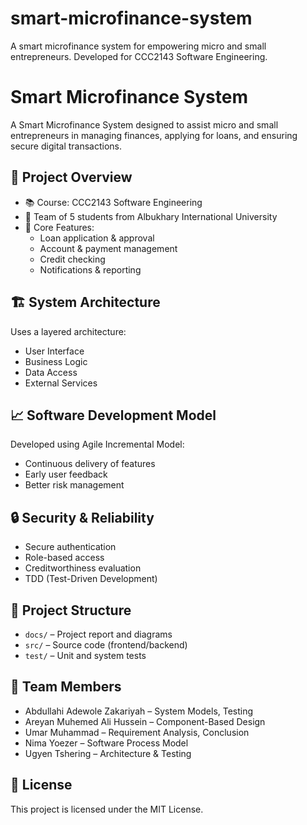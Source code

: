 # smart-microfinance-system
A smart microfinance system for empowering micro and small entrepreneurs. Developed for CCC2143 Software Engineering.
# Smart Microfinance System

A Smart Microfinance System designed to assist micro and small entrepreneurs in managing finances, applying for loans, and ensuring secure digital transactions.

## 📌 Project Overview

- 📚 Course: CCC2143 Software Engineering
- 🧠 Team of 5 students from Albukhary International University
- 💼 Core Features:
  - Loan application & approval
  - Account & payment management
  - Credit checking
  - Notifications & reporting

## 🏗️ System Architecture

Uses a layered architecture:
- User Interface
- Business Logic
- Data Access
- External Services

## 📈 Software Development Model

Developed using Agile Incremental Model:
- Continuous delivery of features
- Early user feedback
- Better risk management

## 🔒 Security & Reliability

- Secure authentication
- Role-based access
- Creditworthiness evaluation
- TDD (Test-Driven Development)

## 📁 Project Structure

- `docs/` – Project report and diagrams
- `src/` – Source code (frontend/backend)
- `test/` – Unit and system tests

## 👥 Team Members

- Abdullahi Adewole Zakariyah – System Models, Testing
- Areyan Muhemed Ali Hussein – Component-Based Design
- Umar Muhammad – Requirement Analysis, Conclusion
- Nima Yoezer – Software Process Model
- Ugyen Tshering – Architecture & Testing

## 📄 License

This project is licensed under the MIT License.
